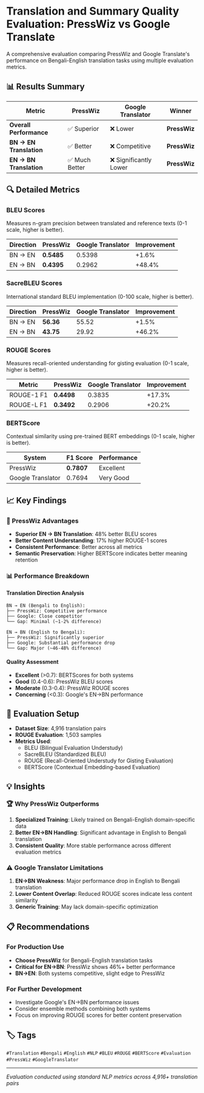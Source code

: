 # Translation and Summary Quality Evaluation: PressWiz vs Google Translate

A comprehensive evaluation comparing PressWiz and Google Translate's performance on Bengali-English translation tasks using multiple evaluation metrics.

## 📊 Results Summary

| Metric | PressWiz | Google Translator | Winner |
|--------|----------|------------------|---------|
| **Overall Performance** | ✅ Superior | ❌ Lower | **PressWiz** |
| **BN → EN Translation** | ✅ Better | ❌ Competitive | **PressWiz** |
| **EN → BN Translation** | ✅ Much Better | ❌ Significantly Lower | **PressWiz** |

## 🔍 Detailed Metrics

### BLEU Scores
Measures n-gram precision between translated and reference texts (0-1 scale, higher is better).

| Direction | PressWiz | Google Translator | Improvement |
|-----------|----------|------------------|-------------|
| BN → EN | **0.5485** | 0.5398 | +1.6% |
| EN → BN | **0.4395** | 0.2962 | +48.4% |

### SacreBLEU Scores
International standard BLEU implementation (0-100 scale, higher is better).

| Direction | PressWiz | Google Translator | Improvement |
|-----------|----------|------------------|-------------|
| BN → EN | **56.36** | 55.52 | +1.5% |
| EN → BN | **43.75** | 29.92 | +46.2% |

### ROUGE Scores
Measures recall-oriented understanding for gisting evaluation (0-1 scale, higher is better).

| Metric | PressWiz | Google Translator | Improvement |
|--------|----------|------------------|-------------|
| ROUGE-1 F1 | **0.4498** | 0.3835 | +17.3% |
| ROUGE-L F1 | **0.3492** | 0.2906 | +20.2% |

### BERTScore
Contextual similarity using pre-trained BERT embeddings (0-1 scale, higher is better).

| System | F1 Score | Performance |
|--------|----------|-------------|
| PressWiz | **0.7807** | Excellent |
| Google Translator | 0.7694 | Very Good |

## 📈 Key Findings

### 🎯 PressWiz Advantages
- **Superior EN → BN Translation**: 48% better BLEU scores
- **Better Content Understanding**: 17% higher ROUGE-1 scores
- **Consistent Performance**: Better across all metrics
- **Semantic Preservation**: Higher BERTScore indicates better meaning retention

### 📊 Performance Breakdown

#### Translation Direction Analysis
```
BN → EN (Bengali to English):
├── PressWiz: Competitive performance
├── Google: Close competitor
└── Gap: Minimal (~1-2% difference)

EN → BN (English to Bengali):
├── PressWiz: Significantly superior
├── Google: Substantial performance drop
└── Gap: Major (~46-48% difference)
```

#### Quality Assessment
- **Excellent** (>0.7): BERTScores for both systems
- **Good** (0.4-0.6): PressWiz BLEU scores
- **Moderate** (0.3-0.4): PressWiz ROUGE scores
- **Concerning** (<0.3): Google's EN→BN performance

## 🔧 Evaluation Setup

- **Dataset Size**: 4,916 translation pairs
- **ROUGE Evaluation**: 1,503 samples
- **Metrics Used**: 
  - BLEU (Bilingual Evaluation Understudy)
  - SacreBLEU (Standardized BLEU)
  - ROUGE (Recall-Oriented Understudy for Gisting Evaluation)
  - BERTScore (Contextual Embedding-based Evaluation)

## 💡 Insights

### 🏆 Why PressWiz Outperforms
1. **Specialized Training**: Likely trained on Bengali-English domain-specific data
2. **Better EN→BN Handling**: Significant advantage in English to Bengali translation
3. **Consistent Quality**: More stable performance across different evaluation metrics

### ⚠️ Google Translator Limitations
1. **EN→BN Weakness**: Major performance drop in English to Bengali translation
2. **Lower Content Overlap**: Reduced ROUGE scores indicate less content similarity
3. **Generic Training**: May lack domain-specific optimization

## 📋 Recommendations

### For Production Use
- **Choose PressWiz** for Bengali-English translation tasks
- **Critical for EN→BN**: PressWiz shows 46%+ better performance
- **BN→EN**: Both systems competitive, slight edge to PressWiz

### For Further Development
- Investigate Google's EN→BN performance issues
- Consider ensemble methods combining both systems
- Focus on improving ROUGE scores for better content preservation

## 🏷️ Tags
`#Translation` `#Bengali` `#English` `#NLP` `#BLEU` `#ROUGE` `#BERTScore` `#Evaluation` `#PressWiz` `#GoogleTranslator`

---
*Evaluation conducted using standard NLP metrics across 4,916+ translation pairs*
